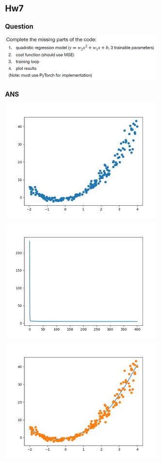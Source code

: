 # Hw7
## Question
<p align="middle">
  <img src="image/Question.png" width="800" />
</p>

## ANS
<p align="middle">
  <img src="image/training_random_data.png" width="800" />
</p>
<p align="middle">
  <img src="image/training_costs.png" width="800" />
</p>
<p align="middle">
  <img src="image/training_fit.png" width="800" />
</p>